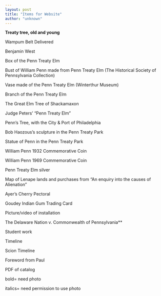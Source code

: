 ```yaml
---
layout: post
title: "Items for Website"
author: "unknown"
---
```



**Treaty tree, old and young**

Wampum Belt Delivered

Benjamin West

Box of the Penn Treaty Elm

Bust of William Penn made from Penn Treaty Elm (The Historical Society of Pennsylvania Collection)

Vase made of the Penn Treaty Elm (Winterthur Museum)

Branch of the Penn Treaty Elm

The Great Elm Tree of Shackamaxon

Judge Peters’ “Penn Treaty Elm”

Penn’s Tree, with the City & Port of Philadelphia

Bob Haozous’s sculpture in the Penn Treaty Park

Statue of Penn in the Penn Treaty Park

William Penn 1932 Commemorative Coin

William Penn 1969 Commemorative Coin

Penn Treaty Elm silver

Map of Lenape lands and purchases from “An enquiry into the causes of Alienation”

Ayer’s Cherry Pectoral

Goudey Indian Gum Trading Card

Picture/video of installation 

The Delaware Nation v. Commonwealth of Pennsylvania**


Student work

Timeline

Scion Timeline

Foreword from Paul

PDF of catalog


bold= need photo

italics= need permission to use photo

